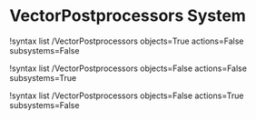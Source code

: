 <!-- MOOSE Documentation Stub: Remove this when content is added. -->

# VectorPostprocessors System

!syntax list /VectorPostprocessors objects=True actions=False subsystems=False

!syntax list /VectorPostprocessors objects=False actions=False subsystems=True

!syntax list /VectorPostprocessors objects=False actions=True subsystems=False
